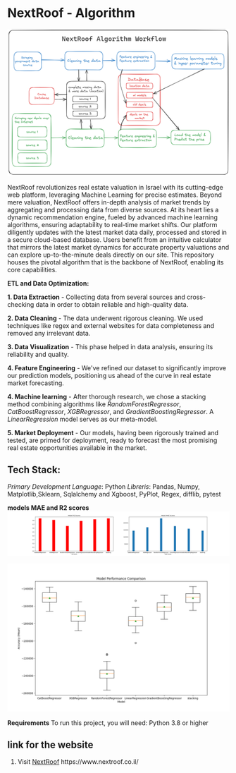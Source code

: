 # NextRoof - Algorithm 

![nextroof_workflow!](img/nextroof_workflow.png)

NextRoof revolutionizes real estate valuation in Israel with its cutting-edge web platform, 
leveraging Machine Learning for precise estimates. Beyond mere valuation, NextRoof offers in-depth 
analysis of market trends by aggregating and processing data from diverse sources. At its heart lies a dynamic 
recommendation engine, fueled by advanced machine learning algorithms, ensuring adaptability to real-time market 
shifts. Our platform diligently updates with the latest market data daily, processed and stored in a secure 
cloud-based database. Users benefit from an intuitive calculator that mirrors the latest market dynamics for 
accurate property valuations and can explore up-to-the-minute deals directly on our site. This repository 
houses the pivotal algorithm that is the backbone of NextRoof, enabling its core capabilities.

**ETL and Data Optimization:**

**1. Data Extraction** - Collecting data from several sources and cross-checking data in order to obtain reliable and high-quality data.

**2. Data Cleaning** - The data underwent rigorous cleaning. We used techniques like regex and external websites for data completeness and removed any irrelevant data.

**3. Data Visualization** - This phase helped in data analysis, ensuring its reliability and quality.

**4. Feature Engineering** - We've refined our dataset to significantly improve our prediction models, positioning us ahead of the curve in real estate market forecasting.

**4. Machine learning** - After thorough research, we chose a stacking method combining algorithms like *RandomForestRegressor*, *CatBoostRegressor*, *XGBRegressor*, and *GradientBoostingRegressor*. A *LinearRegression* model serves as our meta-model.

**5. Market Deployment** - Our models, having been rigorously trained and tested, are primed for deployment, ready to forecast the most promising real estate opportunities available in the market.




## Tech Stack:
*Primary Development Language*: Python
*Libreris*: Pandas, Numpy, Matplotlib,Sklearn, Sqlalchemy and Xgboost, PyPlot, Regex, difflib, pytest


 **models MAE and R2 scores**
 ![plt1!](img/plot_model_scores.png)

 ![plt2!](img/result_plot.png)

 

**Requirements**
To run this project, you will need:
Python 3.8 or higher

## link for the website
1. Visit [NextRoof]([www.nextroof.co.il](https://www.nextroof.co.il/))  https://www.nextroof.co.il/
